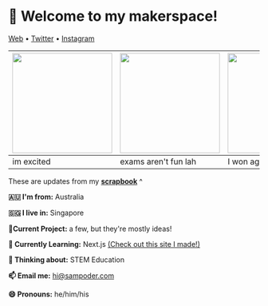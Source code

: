 <h1 align="left">👋 Welcome to my makerspace!</h3>

<p align="left">
  <a href="https://sampoder.com">Web</a> •
  <a href="https://twitter.com/sam_poder">Twitter</a> •
  <a href="https://instagram.com/sam_poder">Instagram</a>
</p>

  <!--- START_SCRAPBOOK_WIDGET --->
  | <img src ="https://dl.airtable.com/.attachments/a6f2ae2d440c560b2f50aa9d214a8639/62b22b1b/screenshot_2021-01-29_at_1.19.13_pm.png" height="200px">  |  <img src ="https://dl.airtable.com/.attachments/6955f7986aacd402c556232301b64d5d/db95f80c/img-20210127-wa0011.jpg" height="200px"> | <img src ="https://dl.airtable.com/.attachments/d1151fcbdc9c21729a8419c696fb480b/1eb8ff2b/screenshot_20210127-071750_gmail.jpg" height="200px"> |
|---|---|---|
| im excited | exams aren't fun lah  | I won against Amazon!   |
  <!--- END_SCRAPBOOK_WIDGET --->

These are updates from my [**scrapbook**](https://scrapbook.hackclub.com/sampoder) ^
  
**🇦🇺 I'm from:** Australia

**🇸🇬 I live in:** Singapore

**🔭Current Project:** a few, but they're mostly ideas!
  
**🌱 Currently Learning:** Next.js [(Check out this site I made!)](http://summer.hackclub.com)

**🤔 Thinking about:** STEM Education

**📫 Email me:** hi@sampoder.com

**😄 Pronouns:** he/him/his

